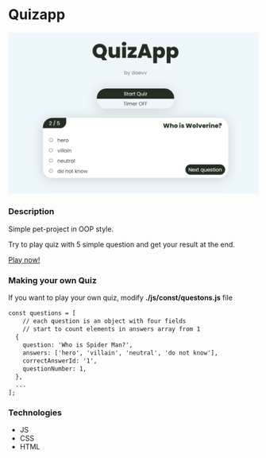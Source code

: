 # Quizapp
<img src='./assets/app-demo.png' alt='app-pic'>

### Description
<p>Simple pet-project in OOP style.</p>
<p>Try to play quiz with 5 simple question and get your result at the end.</p>
<a href="https://daevv.github.io/QuizApp/" target="_blank">Play now!</a>

### Making your own Quiz

<p>If you want to play your own quiz, modify <b>./js/const/questons.js</b> file</p>

```
const questions = [
    // each question is an object with four fields
    // start to count elements in answers array from 1
  {
    question: 'Who is Spider Man?',
    answers: ['hero', 'villain', 'neutral', 'do not know'],
    correctAnswerId: '1',
    questionNumber: 1,
  },
  ...
];
```

### Technologies
- JS
- CSS
- HTML
